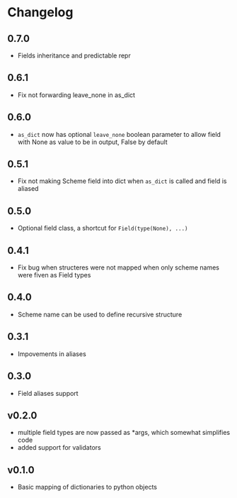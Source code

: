 # Changelog

## 0.7.0

- Fields inheritance and predictable repr

## 0.6.1

- Fix not forwarding leave_none in as_dict

## 0.6.0

- `as_dict` now has optional `leave_none` boolean parameter to allow field with None as value to be in output, False by default

## 0.5.1

 - Fix not making Scheme field into dict when `as_dict` is called and field is aliased

## 0.5.0

- Optional field class, a shortcut for `Field(type(None), ...)`

## 0.4.1

- Fix bug when structeres were not mapped when only scheme names were fiven as Field types

## 0.4.0

- Scheme name can be used to define recursive structure

## 0.3.1

- Impovements in aliases

## 0.3.0

- Field aliases support

## v0.2.0

- multiple field types are now passed as *args, which somewhat simplifies code
- added support for validators

## v0.1.0

- Basic mapping of dictionaries to python objects
